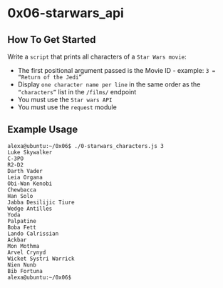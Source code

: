 # 0x06-starwars_api

## How To Get Started

Write a `script` that prints all characters of a `Star Wars movie`:

- The first positional argument passed is the Movie ID - example: `3 = “Return of the Jedi”`
- Display `one character name per line` in the same order as the `“characters”` list in the `/films/` endpoint
- You must use the `Star wars API`
- You must use the `request` module

## Example Usage

```
alexa@ubuntu:~/0x06$ ./0-starwars_characters.js 3
Luke Skywalker
C-3PO
R2-D2
Darth Vader
Leia Organa
Obi-Wan Kenobi
Chewbacca
Han Solo
Jabba Desilijic Tiure
Wedge Antilles
Yoda
Palpatine
Boba Fett
Lando Calrissian
Ackbar
Mon Mothma
Arvel Crynyd
Wicket Systri Warrick
Nien Nunb
Bib Fortuna
alexa@ubuntu:~/0x06$
```
